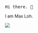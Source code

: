 <samp>Hi there. 👋</samp>

I am Max Loh.

<img src ="https://github-readme-stats.vercel.app/api?username=maxloh&count_private=true&show_icons=true&hide_border=true">
